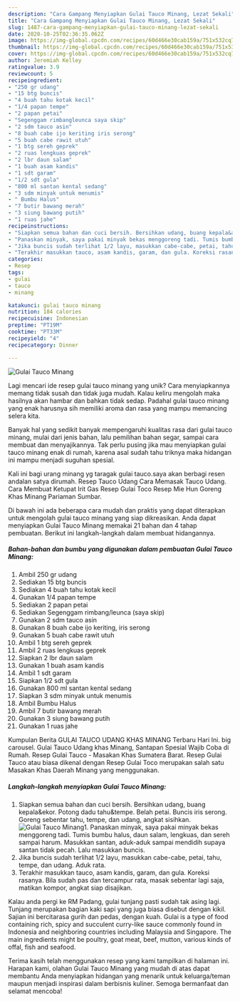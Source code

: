 ```yaml
---
description: "Cara Gampang Menyiapkan Gulai Tauco Minang, Lezat Sekali"
title: "Cara Gampang Menyiapkan Gulai Tauco Minang, Lezat Sekali"
slug: 1487-cara-gampang-menyiapkan-gulai-tauco-minang-lezat-sekali
date: 2020-10-25T02:36:35.062Z
image: https://img-global.cpcdn.com/recipes/60d466e30cab159a/751x532cq70/gulai-tauco-minang-foto-resep-utama.jpg
thumbnail: https://img-global.cpcdn.com/recipes/60d466e30cab159a/751x532cq70/gulai-tauco-minang-foto-resep-utama.jpg
cover: https://img-global.cpcdn.com/recipes/60d466e30cab159a/751x532cq70/gulai-tauco-minang-foto-resep-utama.jpg
author: Jeremiah Kelley
ratingvalue: 3.9
reviewcount: 5
recipeingredient:
- "250 gr udang"
- "15 btg buncis"
- "4 buah tahu kotak kecil"
- "1/4 papan tempe"
- "2 papan petai"
- "Segenggam rimbangleunca saya skip"
- "2 sdm tauco asin"
- "8 buah cabe ijo keriting iris serong"
- "5 buah cabe rawit utuh"
- "1 btg sereh geprek"
- "2 ruas lengkuas geprek"
- "2 lbr daun salam"
- "1 buah asam kandis"
- "1 sdt garam"
- "1/2 sdt gula"
- "800 ml santan kental sedang"
- "3 sdm minyak untuk menumis"
- " Bumbu Halus"
- "7 butir bawang merah"
- "3 siung bawang putih"
- "1 ruas jahe"
recipeinstructions:
- "Siapkan semua bahan dan cuci bersih. Bersihkan udang, buang kepala&amp;ekor. Potong dadu tahu&amp;tempe. Belah petai. Buncis iris serong. Goreng sebentar tahu, tempe, dan udang, angkat sisihkan."
- "Panaskan minyak, saya pakai minyak bekas menggoreng tadi. Tumis bumbu halus, daun salam, lengkuas, dan sereh sampai harum. Masukkan santan, aduk-aduk sampai mendidih supaya santan tidak pecah. Lalu masukkan buncis."
- "Jika buncis sudah terlihat 1/2 layu, masukkan cabe-cabe, petai, tahu, tempe, dan udang. Aduk rata."
- "Terakhir masukkan tauco, asam kandis, garam, dan gula. Koreksi rasanya. Bila sudah pas dan tercampur rata, masak sebentar lagi saja, matikan kompor, angkat siap disajikan."
categories:
- Resep
tags:
- gulai
- tauco
- minang

katakunci: gulai tauco minang 
nutrition: 184 calories
recipecuisine: Indonesian
preptime: "PT19M"
cooktime: "PT33M"
recipeyield: "4"
recipecategory: Dinner

---
```



![Gulai Tauco Minang](https://img-global.cpcdn.com/recipes/60d466e30cab159a/751x532cq70/gulai-tauco-minang-foto-resep-utama.jpg)

Lagi mencari ide resep gulai tauco minang yang unik? Cara menyiapkannya memang tidak susah dan tidak juga mudah. Kalau keliru mengolah maka hasilnya akan hambar dan bahkan tidak sedap. Padahal gulai tauco minang yang enak harusnya sih memiliki aroma dan rasa yang mampu memancing selera kita.

Banyak hal yang sedikit banyak mempengaruhi kualitas rasa dari gulai tauco minang, mulai dari jenis bahan, lalu pemilihan bahan segar, sampai cara membuat dan menyajikannya. Tak perlu pusing jika mau menyiapkan gulai tauco minang enak di rumah, karena asal sudah tahu triknya maka hidangan ini mampu menjadi suguhan spesial.

Kali ini bagi urang minang yg taragak gulai tauco.saya akan berbagi resen andalan satya dirumah. Resep Tauco Udang Cara Memasak Tauco Udang. Cara Membuat Ketupat Irit Gas Resep Gulai Toco Resep Mie Hun Goreng Khas Minang Pariaman Sumbar.


Di bawah ini ada beberapa cara mudah dan praktis yang dapat diterapkan untuk mengolah gulai tauco minang yang siap dikreasikan. Anda dapat menyiapkan Gulai Tauco Minang memakai 21 bahan dan 4 tahap pembuatan. Berikut ini langkah-langkah dalam membuat hidangannya.

<!--inarticleads1-->

##### Bahan-bahan dan bumbu yang digunakan dalam pembuatan Gulai Tauco Minang:

1. Ambil 250 gr udang
1. Sediakan 15 btg buncis
1. Sediakan 4 buah tahu kotak kecil
1. Gunakan 1/4 papan tempe
1. Sediakan 2 papan petai
1. Sediakan Segenggam rimbang/leunca (saya skip)
1. Gunakan 2 sdm tauco asin
1. Gunakan 8 buah cabe ijo keriting, iris serong
1. Gunakan 5 buah cabe rawit utuh
1. Ambil 1 btg sereh geprek
1. Ambil 2 ruas lengkuas geprek
1. Siapkan 2 lbr daun salam
1. Gunakan 1 buah asam kandis
1. Ambil 1 sdt garam
1. Siapkan 1/2 sdt gula
1. Gunakan 800 ml santan kental sedang
1. Siapkan 3 sdm minyak untuk menumis
1. Ambil  Bumbu Halus
1. Ambil 7 butir bawang merah
1. Gunakan 3 siung bawang putih
1. Gunakan 1 ruas jahe


Kumpulan Berita GULAI TAUCO UDANG KHAS MINANG Terbaru Hari Ini. big carousel. Gulai Tauco Udang khas Minang, Santapan Spesial Wajib Coba di Rumah. Resep Gulai Tauco - Masakan Khas Sumatera Barat. Resep Gulai Tauco atau biasa dikenal dengan Resep Gulai Toco merupakan salah satu Masakan Khas Daerah Minang yang menggunakan. 

<!--inarticleads2-->

##### Langkah-langkah menyiapkan Gulai Tauco Minang:

1. Siapkan semua bahan dan cuci bersih. Bersihkan udang, buang kepala&amp;ekor. Potong dadu tahu&amp;tempe. Belah petai. Buncis iris serong. Goreng sebentar tahu, tempe, dan udang, angkat sisihkan.
<img src="//assets-global.cpcdn.com/assets/icons/button_play-2c75c40dde080a61004c1f40b05d8f140eaff45d7e9e6481dc71c63d2e7c4909.png" alt="Gulai Tauco Minang">1. Panaskan minyak, saya pakai minyak bekas menggoreng tadi. Tumis bumbu halus, daun salam, lengkuas, dan sereh sampai harum. Masukkan santan, aduk-aduk sampai mendidih supaya santan tidak pecah. Lalu masukkan buncis.
1. Jika buncis sudah terlihat 1/2 layu, masukkan cabe-cabe, petai, tahu, tempe, dan udang. Aduk rata.
1. Terakhir masukkan tauco, asam kandis, garam, dan gula. Koreksi rasanya. Bila sudah pas dan tercampur rata, masak sebentar lagi saja, matikan kompor, angkat siap disajikan.


Kalau anda pergi ke RM Padang, gulai tunjang pasti sudah tak asing lagi. Tunjang merupakan bagian kaki sapi yang juga biasa disebut dengan kikil. Sajian ini bercitarasa gurih dan pedas, dengan kuah. Gulai is a type of food containing rich, spicy and succulent curry-like sauce commonly found in Indonesia and neighboring countries including Malaysia and Singapore. The main ingredients might be poultry, goat meat, beef, mutton, various kinds of offal, fish and seafood. 

Terima kasih telah menggunakan resep yang kami tampilkan di halaman ini. Harapan kami, olahan Gulai Tauco Minang yang mudah di atas dapat membantu Anda menyiapkan hidangan yang menarik untuk keluarga/teman maupun menjadi inspirasi dalam berbisnis kuliner. Semoga bermanfaat dan selamat mencoba!
